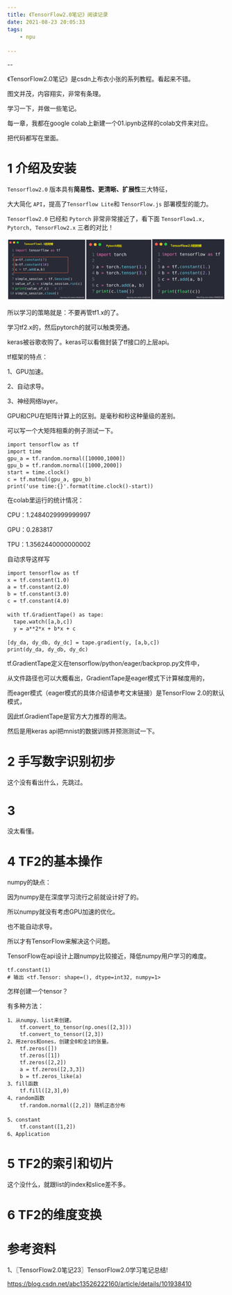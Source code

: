```yaml
---
title: 《TensorFlow2.0笔记》阅读记录
date: 2021-08-23 20:05:33
tags:
	- npu

---
```


--

《TensorFlow2.0笔记》是csdn上布衣小张的系列教程。看起来不错。

图文并茂，内容翔实，非常有条理。

学习一下，并做一些笔记。

每一章，我都在google colab上新建一个01.ipynb这样的colab文件来对应。

把代码都写在里面。

# 1 介绍及安装

`Tensorflow2.0` 版本具有**简易性、更清晰、扩展性**三大特征，

大大简化 `API`，提高了`Tensorflow Lite`和 `TensorFlow.js` 部署模型的能力。

`Tensorflow2.0` 已经和 `Pytorch` 非常非常接近了，看下面 `TensorFlow1.x, Pytorch, TensorFlow2.x` 三者的对比！

![image-20210824101429572](../images/random_name/image-20210824101429572.png)

所以学习的策略就是：不要再管tf1.x的了。

学习tf2.x的，然后pytorch的就可以触类旁通。

keras被谷歌收购了。keras可以看做封装了tf接口的上层api。

tf框架的特点：

1、GPU加速。

2、自动求导。

3、神经网络layer。

GPU和CPU在矩阵计算上的区别。是毫秒和秒这种量级的差别。

可以写一个大矩阵相乘的例子测试一下。

```
import tensorflow as tf
import time
gpu_a = tf.random.normal([10000,1000])
gpu_b = tf.random.normal([1000,2000])
start = time.clock()
c = tf.matmul(gpu_a, gpu_b)
print('use time:{}'.format(time.clock()-start))
```

在colab里运行的统计情况：

CPU：1.2484029999999997

GPU：0.283817

TPU：1.3562440000000002

自动求导这样写

```
import tensorflow as tf
x = tf.constant(1.0)
a = tf.constant(2.0)
b = tf.constant(3.0)
c = tf.constant(4.0)

with tf.GradientTape() as tape:
  tape.watch([a,b,c])
  y = a**2*x + b*x + c

[dy_da, dy_db, dy_dc] = tape.gradient(y, [a,b,c])
print(dy_da, dy_db, dy_dc)
```



tf.GradientTape定义在tensorflow/python/eager/backprop.py文件中，

从文件路径也可以大概看出，GradientTape是eager模式下计算梯度用的，

而eager模式（eager模式的具体介绍请参考文末链接）是TensorFlow 2.0的默认模式，

因此tf.GradientTape是官方大力推荐的用法。

然后是用keras api把mnist的数据训练并预测测试一下。

# 2 手写数字识别初步

这个没有看出什么，先跳过。

# 3 

没太看懂。

# 4 TF2的基本操作

numpy的缺点：

因为numpy是在深度学习流行之前就设计好了的。

所以numpy就没有考虑GPU加速的优化。

也不能自动求导。

所以才有TensorFlow来解决这个问题。

TensorFlow在api设计上跟numpy比较接近，降低numpy用户学习的难度。

```
tf.constant(1)
# 输出 <tf.Tensor: shape=(), dtype=int32, numpy=1>
```

怎样创建一个tensor？

有多种方法：

```
1、从numpy、list来创建。
	tf.convert_to_tensor(np.ones([2,3]))
	tf.convert_to_tensor([2,3])
2、用zeros和ones，创建全0和全1的张量。
	tf.zeros([])
	tf.zeros([1])
	tf.zeros([2,2])
	a = tf.zeros([2,3,3])
	b = tf.zeros_like(a)
3、fill函数
	tf.fill([2,3],0)
4、random函数
	tf.random.normal([2,2]) 随机正态分布
	
5、constant
	tf.constant([1,2])
6、Application
```

# 5 TF2的索引和切片

这个没什么，就跟list的index和slice差不多。

# 6 TF2的维度变换



# 参考资料

1、〖TensorFlow2.0笔记23〗TensorFlow2.0学习笔记总结!

https://blog.csdn.net/abc13526222160/article/details/101938410
